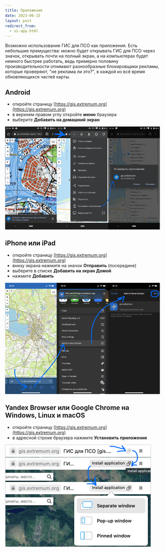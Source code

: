 ```yaml
---
title: Приложение
date: 2023-06-15
layout: post
redirect_from:
  - ui-app.html
---
```


Возможно использование ГИС для ПСО как приложения. Есть небольшие премущества: можно будет открывать ГИС для ПСО через значок, открывать почти на полный экран, а на компьютерах будет немного быстрее работать, ведь примерно половину производительности отнимают разнообразные блокировщики рекламы, которые проверяют, "не реклама ли это?", в каждой из всё время обновляющихся частей карты.

## Android
- откройте страницу [https://gis.extremum.org](https://gis.extremum.org)
- в верхнем правом углу откройте **меню** браузера
- выберите **Добавить на домашний экран**

![Режим приложения для Android](/assets/images/application/ui-app-android.png)

## iPhone или iPad
- откройте страницу [https://gis.extremum.org](https://gis.extremum.org)
- внизу экрана нажмите на значок **Отправить** (посередине)
- выберите в списке **Добавить на экран Домой**
- нажмите **Добавить**

![Режим приложения для iOS](/assets/images/application/ui-app-ios.png)

## Yandex Browser или Google Chrome на Windows, Linux и macOS
- откройте страницу [https://gis.extremum.org](https://gis.extremum.org)
- в адресной строке браузера нажмите **Установить приложение**

![Режим приложения для ПК](/assets/images/application/ui-app-yawouser.png)
